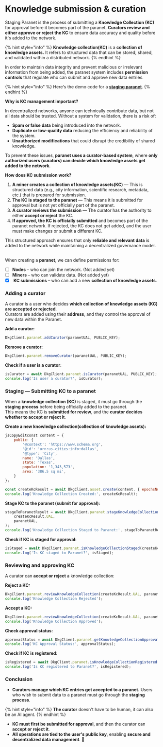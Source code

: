 # Knowledge submission & curation

Staging Paranet is the process of submitting a **Knowledge Collection (KC)** for approval before it becomes part of the paranet. **Curators review and either approve or reject the KC** to ensure data accuracy and quality before it's added to the network.

{% hint style="info" %}
**Knowledge collection(KC)** is a **collection of knowledge assets.** It refers to structured data that can be stored, shared, and validated within a distributed network.
{% endhint %}

In order to maintain data integrity and prevent malicious or irrelevant information from being added, the paranet system includes **permission controls** that regulate who can submit and approve new data entries.

{% hint style="info" %}
Here's the demo code for a [**staging paranet**](https://github.com/OriginTrail/dkg.js/blob/v8/develop/examples/paranet-permissioned-kc-submission-demo.js).
{% endhint %}

**Why is KC management important?**

In decentralized networks, anyone can technically contribute data, but not all data should be trusted. Without a system for validation, there is a risk of:

* **Spam or false data** being introduced into the network.
* **Duplicate or low-quality data** reducing the efficiency and reliability of the system.
* **Unauthorized modifications** that could disrupt the credibility of shared knowledge.

To prevent these issues, **paranet uses a curator-based system**, where **only authorized users (curators) can decide which knowledge assets get added to the network**.

**How does KC submission work?**

1. **A miner creates a collection of knowledge assets(KC)** — This is structured data (e.g., city information, scientific research, metadata, etc.) that is prepared for submission.
2. **The KC is staged to the paranet** — This means it is submitted for approval but is not yet officially part of the paranet.
3. **A curator reviews the submission** — The curator has the authority to either **accept or reject** the KC.
4. **If approved, the KC is officially submitted** and becomes part of the paranet network. If rejected, the KC does not get added, and the user must make changes or submit a different KC.

This structured approach ensures that only **reliable and relevant data** is added to the network while maintaining a decentralized governance model.

\
When creating a **paranet**, we can define permissions for:

* [ ] **Nodes** – who can join the network. (Not added yet)
* [ ] **Miners** – who can validate data. (Not added yet)
* [x] &#x20;**KC submissions** – who can add a new **collection of knowledge assets**.

### Adding a curator

A curator is a user who decides **which collection of knowledge assets (KC) are accepted or rejected**.\
Curators are added using their **address**, and they control the approval of new data within the Paranet.

**Add a curator:**

```js
DkgClient.paranet.addCurator(paranetUAL, PUBLIC_KEY);
```

**Remove a curator:**

```js
DkgClient.paranet.removeCurator(paranetUAL, PUBLIC_KEY);
```

**Check if a user is a curator:**

```js
isCurator = await DkgClient.paranet.isCurator(paranetUAL, PUBLIC_KEY);
console.log('Is user a curator?', isCurator);
```

### **Staging — Submitting KC to a paranet**

When a **knowledge collection (KC)** is staged, it must go through the **staging process** before being officially added to the paranet.\
This means the KC is **submitted for review**, and the **curator decides whether to accept or reject it**.

**Create a new knowledge collection(collection of knowledge assets):**

```js
jsCopyEditconst content = {
    public: {
        '@context': 'https://www.schema.org',
        '@id': 'urn:us-cities:info:dallas',
        '@type': 'City',
        name: 'Dallas',
        state: 'Texas',
        population: '1,343,573',
        area: '386.5 sq mi',
    }
};

const createKcResult = await DkgClient.asset.create(content, { epochsNum: 2 });
console.log('Knowledge Collection Created:', createKcResult);
```

**Stage KC to the paranet (submit for approval):**

```js
stageToParanetResult = await DkgClient.paranet.stageKnowledgeCollection(
    createKcResult.UAL,
    paranetUAL,
);
console.log('Knowledge Collection Staged to Paranet:', stageToParanetResult);
```

**Check if KC is staged for approval:**

```js
isStaged = await DkgClient.paranet.isKnowledgeCollectionStaged(createKcResult.UAL, paranetUAL);
console.log('Is KC staged to Paranet?', isStaged);
```

### Reviewing and approving KC

A curator can **accept or reject** a knowledge collection:

**Reject a KC:**

```js
DkgClient.paranet.reviewKnowledgeCollection(createKcResult.UAL, paranetUAL, false);
console.log('Knowledge Collection Rejected');
```

**Accept a KC:**

```js
DkgClient.paranet.reviewKnowledgeCollection(createKcResult.UAL, paranetUAL, true);
console.log('Knowledge Collection Approved');
```

**Check approval status:**

```js
approvalStatus = await DkgClient.paranet.getKnowledgeCollectionApprovalStatus(createKcResult.UAL, paranetUAL);
console.log('KC Approval Status:', approvalStatus);
```

**Check if KC is registered:**

```js
isRegistered = await DkgClient.paranet.isKnowledgeCollectionRegistered(createKcResult.UAL, paranetUAL);
console.log('Is KC registered to Paranet?', isRegistered);
```

### **Conclusion**

* **Curators manage which KC entries get accepted to a paranet.** Users who wish to submit data to a paranet must go through the **staging process**.

{% hint style="info" %}
**The curator** doesn't have to be human, it can also be an AI agent.
{% endhint %}

* **KC must first be submitted for approval**, and then the curator can **accept or reject it**.
* **All operations are tied to the user's public key**, enabling **secure and decentralized data management**. 🚀
